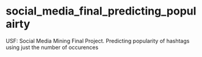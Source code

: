 # social_media_final_predicting_populairty
USF: Social Media Mining Final Project. Predicting popularity of hashtags using just the number of occurences

